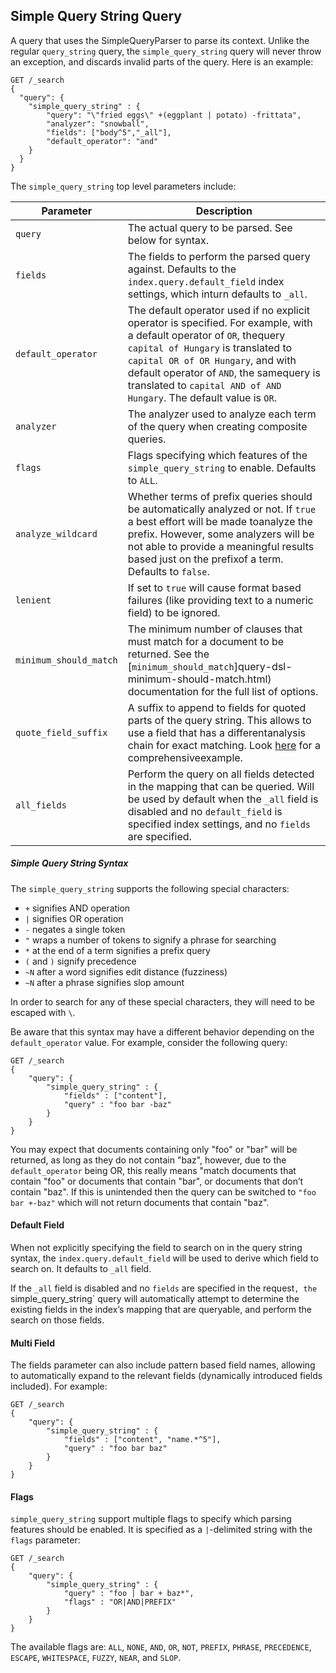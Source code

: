 ## Simple Query String Query

A query that uses the SimpleQueryParser to parse its context. Unlike the regular `query_string` query, the `simple_query_string` query will never throw an exception, and discards invalid parts of the query. Here is an example:
    
    
    GET /_search
    {
      "query": {
        "simple_query_string" : {
            "query": "\"fried eggs\" +(eggplant | potato) -frittata",
            "analyzer": "snowball",
            "fields": ["body^5","_all"],
            "default_operator": "and"
        }
      }
    }

The `simple_query_string` top level parameters include:

Parameter | Description  
---|---  
`query`| The actual query to be parsed. See below for syntax.    
`fields`| The fields to perform the parsed query against. Defaults to the `index.query.default_field` index settings, which inturn defaults to `_all`.    
`default_operator`| The default operator used if no explicit operator is specified. For example, with a default operator of `OR`, thequery `capital of Hungary` is translated to `capital OR of OR Hungary`, and with default operator of `AND`, the samequery is translated to `capital AND of AND Hungary`. The default value is `OR`.    
`analyzer`| The analyzer used to analyze each term of the query when creating composite queries.    
`flags`| Flags specifying which features of the `simple_query_string` to enable. Defaults to `ALL`.    
`analyze_wildcard`| Whether terms of prefix queries should be automatically analyzed or not. If `true` a best effort will be made toanalyze the prefix. However, some analyzers will be not able to provide a meaningful results based just on the prefixof a term. Defaults to `false`.    
`lenient`| If set to `true` will cause format based failures (like providing text to a numeric field) to be ignored.    
`minimum_should_match`| The minimum number of clauses that must match for a document to be returned. See the [`minimum_should_match`]query-dsl-minimum-should-match.html) documentation for the full list of options.    
`quote_field_suffix`| A suffix to append to fields for quoted parts of the query string. This allows to use a field that has a differentanalysis chain for exact matching. Look [here](recipes.html#mixing-exact-search-with-stemming) for a comprehensiveexample.    
`all_fields`| Perform the query on all fields detected in the mapping that can be queried. Will be used by default when the `_all` field is disabled and no `default_field` is specified index settings, and no `fields` are specified.  
  
##### Simple Query String Syntax

The `simple_query_string` supports the following special characters:

  * `+` signifies AND operation 
  * `|` signifies OR operation 
  * `-` negates a single token 
  * `"` wraps a number of tokens to signify a phrase for searching 
  * `*` at the end of a term signifies a prefix query 
  * `(` and `)` signify precedence 
  * `~N` after a word signifies edit distance (fuzziness) 
  * `~N` after a phrase signifies slop amount 



In order to search for any of these special characters, they will need to be escaped with `\`.

Be aware that this syntax may have a different behavior depending on the `default_operator` value. For example, consider the following query:
    
    
    GET /_search
    {
        "query": {
            "simple_query_string" : {
                "fields" : ["content"],
                "query" : "foo bar -baz"
            }
        }
    }

You may expect that documents containing only "foo" or "bar" will be returned, as long as they do not contain "baz", however, due to the `default_operator` being OR, this really means "match documents that contain "foo" or documents that contain "bar", or documents that don’t contain "baz". If this is unintended then the query can be switched to `"foo bar +-baz"` which will not return documents that contain "baz".

#### Default Field

When not explicitly specifying the field to search on in the query string syntax, the `index.query.default_field` will be used to derive which field to search on. It defaults to `_all` field.

If the `_all` field is disabled and no `fields` are specified in the request`, the `simple_query_string` query will automatically attempt to determine the existing fields in the index’s mapping that are queryable, and perform the search on those fields.

#### Multi Field

The fields parameter can also include pattern based field names, allowing to automatically expand to the relevant fields (dynamically introduced fields included). For example:
    
    
    GET /_search
    {
        "query": {
            "simple_query_string" : {
                "fields" : ["content", "name.*^5"],
                "query" : "foo bar baz"
            }
        }
    }

#### Flags

`simple_query_string` support multiple flags to specify which parsing features should be enabled. It is specified as a `|`-delimited string with the `flags` parameter:
    
    
    GET /_search
    {
        "query": {
            "simple_query_string" : {
                "query" : "foo | bar + baz*",
                "flags" : "OR|AND|PREFIX"
            }
        }
    }

The available flags are: `ALL`, `NONE`, `AND`, `OR`, `NOT`, `PREFIX`, `PHRASE`, `PRECEDENCE`, `ESCAPE`, `WHITESPACE`, `FUZZY`, `NEAR`, and `SLOP`.
